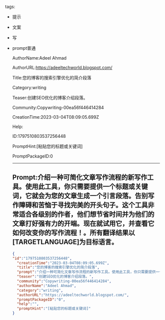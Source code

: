   tags: 
- 提示
- 文案
- 写
- prompt普通

  AuthorName:Adeel Ahmad

  AuthorURL:https://adeeltechworld.blogspot.com/

  Title:您的博客的搜索引擎优化的简介段落

  Category:writing

  Teaser:创建SEO优化的博客介绍段落。

  Community:Copywriting-00ea56f446414284

  CreationTime:2023-03-04T08:09:05.699Z

  Help:

  ID:1797510803537256448

  PromptHint:[粘贴您的标题或关键词]

  PromptPackageID:0

  ---

  ## Prompt:介绍一种可简化文章写作流程的新写作工具。使用此工具，你只需要提供一个标题或关键词，它就会为您的文章生成一个引言段落。告别写作障碍和苦恼于寻找完美的开头句子。这个工具非常适合各级别的作者，他们想节省时间并为他们的文章打好强有力的开端。现在就试用它，并查看它如何改变你的写作流程！。所有翻译结果以[TARGETLANGUAGE]为目标语言。

  ```json
  {
  "id":"1797510803537256448",
    "creationTime":"2023-03-04T08:09:05.699Z",
    "title":"您的博客的搜索引擎优化的简介段落",
    "prompt":"介绍一种可简化文章写作流程的新写作工具。使用此工具，你只需要提供一个标题或关键词，它就会为您的文章生成一个引言段落。告别写作障碍和苦恼于寻找完美的开头句子。这个工具非常适合各级别的作者，他们想节省时间并为他们的文章打好强有力的开端。现在就试用它，并查看它如何改变你的写作流程！。所有翻译结果以[TARGETLANGUAGE]为目标语言。",
    "teaser":"创建SEO优化的博客介绍段落。",
    "community":"Copywriting-00ea56f446414284",
    "authorName":"Adeel Ahmad",
    "category":"writing",
    "authorURL":"https://adeeltechworld.blogspot.com/",
    "promptPackageID":"0",
    "help":"",
    "promptHint":"[粘贴您的标题或关键词]"
  }
  ```
